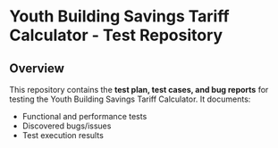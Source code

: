 # Youth Building Savings Tariff Calculator - Test Repository

##  Overview
This repository contains the **test plan, test cases, and bug reports** for testing the Youth Building Savings Tariff Calculator. It documents:
- Functional and performance tests
- Discovered bugs/issues
- Test execution results

